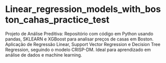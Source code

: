 # Linear_regression_models_with_boston_cahas_practice_test
Projeto de Análise Preditiva:  Repositório com código em Python usando pandas, SKLEARN e XGBoost para analisar preços de casas em Boston. Aplicação de Regressão Linear, Support Vector Regression e Decision Tree Regression, seguindo o modelo CRISP-DM. Ideal para aprendizado em análise de dados e machine learning.
